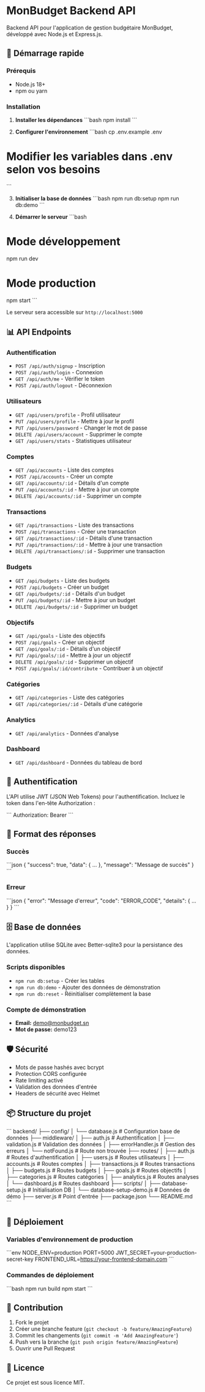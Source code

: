 # MonBudget Backend API

Backend API pour l'application de gestion budgétaire MonBudget, développé avec Node.js et Express.js.

## 🚀 Démarrage rapide

### Prérequis
- Node.js 18+ 
- npm ou yarn

### Installation

1. **Installer les dépendances**
\`\`\`bash
npm install
\`\`\`

2. **Configurer l'environnement**
\`\`\`bash
cp .env.example .env
# Modifier les variables dans .env selon vos besoins
\`\`\`

3. **Initialiser la base de données**
\`\`\`bash
npm run db:setup
npm run db:demo
\`\`\`

4. **Démarrer le serveur**
\`\`\`bash
# Mode développement
npm run dev

# Mode production
npm start
\`\`\`

Le serveur sera accessible sur `http://localhost:5000`

## 📊 API Endpoints

### Authentification
- `POST /api/auth/signup` - Inscription
- `POST /api/auth/login` - Connexion
- `GET /api/auth/me` - Vérifier le token
- `POST /api/auth/logout` - Déconnexion

### Utilisateurs
- `GET /api/users/profile` - Profil utilisateur
- `PUT /api/users/profile` - Mettre à jour le profil
- `PUT /api/users/password` - Changer le mot de passe
- `DELETE /api/users/account` - Supprimer le compte
- `GET /api/users/stats` - Statistiques utilisateur

### Comptes
- `GET /api/accounts` - Liste des comptes
- `POST /api/accounts` - Créer un compte
- `GET /api/accounts/:id` - Détails d'un compte
- `PUT /api/accounts/:id` - Mettre à jour un compte
- `DELETE /api/accounts/:id` - Supprimer un compte

### Transactions
- `GET /api/transactions` - Liste des transactions
- `POST /api/transactions` - Créer une transaction
- `GET /api/transactions/:id` - Détails d'une transaction
- `PUT /api/transactions/:id` - Mettre à jour une transaction
- `DELETE /api/transactions/:id` - Supprimer une transaction

### Budgets
- `GET /api/budgets` - Liste des budgets
- `POST /api/budgets` - Créer un budget
- `GET /api/budgets/:id` - Détails d'un budget
- `PUT /api/budgets/:id` - Mettre à jour un budget
- `DELETE /api/budgets/:id` - Supprimer un budget

### Objectifs
- `GET /api/goals` - Liste des objectifs
- `POST /api/goals` - Créer un objectif
- `GET /api/goals/:id` - Détails d'un objectif
- `PUT /api/goals/:id` - Mettre à jour un objectif
- `DELETE /api/goals/:id` - Supprimer un objectif
- `POST /api/goals/:id/contribute` - Contribuer à un objectif

### Catégories
- `GET /api/categories` - Liste des catégories
- `GET /api/categories/:id` - Détails d'une catégorie

### Analytics
- `GET /api/analytics` - Données d'analyse

### Dashboard
- `GET /api/dashboard` - Données du tableau de bord

## 🔐 Authentification

L'API utilise JWT (JSON Web Tokens) pour l'authentification. Incluez le token dans l'en-tête Authorization :

\`\`\`
Authorization: Bearer <votre-token>
\`\`\`

## 📝 Format des réponses

### Succès
\`\`\`json
{
  "success": true,
  "data": { ... },
  "message": "Message de succès"
}
\`\`\`

### Erreur
\`\`\`json
{
  "error": "Message d'erreur",
  "code": "ERROR_CODE",
  "details": { ... }
}
\`\`\`

## 🗄️ Base de données

L'application utilise SQLite avec Better-sqlite3 pour la persistance des données.

### Scripts disponibles
- `npm run db:setup` - Créer les tables
- `npm run db:demo` - Ajouter des données de démonstration
- `npm run db:reset` - Réinitialiser complètement la base

### Compte de démonstration
- **Email:** demo@monbudget.sn
- **Mot de passe:** demo123

## 🛡️ Sécurité

- Mots de passe hashés avec bcrypt
- Protection CORS configurée
- Rate limiting activé
- Validation des données d'entrée
- Headers de sécurité avec Helmet

## 📦 Structure du projet

\`\`\`
backend/
├── config/
│   └── database.js          # Configuration base de données
├── middleware/
│   ├── auth.js              # Authentification
│   ├── validation.js        # Validation des données
│   ├── errorHandler.js      # Gestion des erreurs
│   └── notFound.js          # Route non trouvée
├── routes/
│   ├── auth.js              # Routes d'authentification
│   ├── users.js             # Routes utilisateurs
│   ├── accounts.js          # Routes comptes
│   ├── transactions.js      # Routes transactions
│   ├── budgets.js           # Routes budgets
│   ├── goals.js             # Routes objectifs
│   ├── categories.js        # Routes catégories
│   ├── analytics.js         # Routes analyses
│   └── dashboard.js         # Routes dashboard
├── scripts/
│   ├── database-setup.js    # Initialisation DB
│   └── database-setup-demo.js # Données de démo
├── server.js                # Point d'entrée
├── package.json
└── README.md
\`\`\`

## 🚀 Déploiement

### Variables d'environnement de production
\`\`\`env
NODE_ENV=production
PORT=5000
JWT_SECRET=your-production-secret-key
FRONTEND_URL=https://your-frontend-domain.com
\`\`\`

### Commandes de déploiement
\`\`\`bash
npm run build
npm start
\`\`\`

## 🤝 Contribution

1. Fork le projet
2. Créer une branche feature (`git checkout -b feature/AmazingFeature`)
3. Commit les changements (`git commit -m 'Add AmazingFeature'`)
4. Push vers la branche (`git push origin feature/AmazingFeature`)
5. Ouvrir une Pull Request

## 📄 Licence

Ce projet est sous licence MIT.
